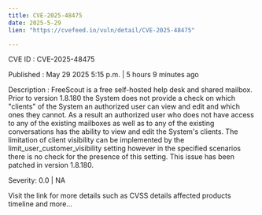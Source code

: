 ```yaml
---
title: CVE-2025-48475
date: 2025-5-29
lien: "https://cvefeed.io/vuln/detail/CVE-2025-48475"

---
```


CVE ID : CVE-2025-48475

Published :  May 29
2025
5:15 p.m. | 5 hours
9 minutes ago

Description : FreeScout is a free self-hosted help desk and shared mailbox. Prior to version 1.8.180
the System does not provide a check on which "clients" of the System an authorized user can view and edit
and which ones they cannot. As a result
an authorized user who does not have access to any of the existing mailboxes
as well as to any of the existing conversations
has the ability to view and edit the System's clients. The limitation of client visibility can be implemented by the limit_user_customer_visibility setting
however
in the specified scenarios
there is no check for the presence of this setting. This issue has been patched in version 1.8.180.

Severity: 0.0 | NA

Visit the link for more details
such as CVSS details
affected products
timeline
and more...
